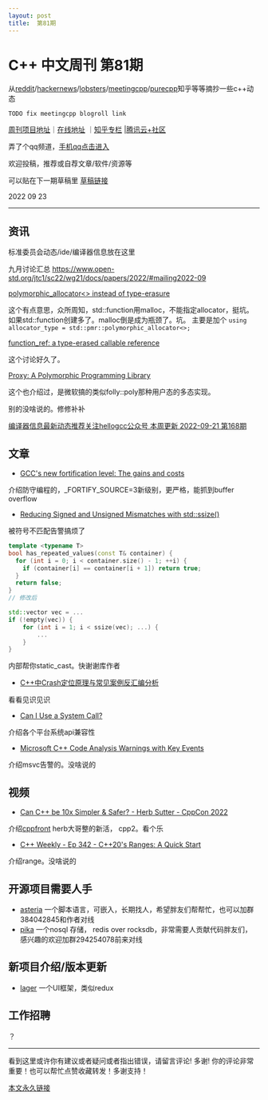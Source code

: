 ```yaml
---
layout: post
title:  第81期
---
```

# C++ 中文周刊 第81期


从[reddit](https://www.reddit.com/r/cpp/)/[hackernews](https://news.ycombinator.com/)/[lobsters](https://lobste.rs/)/[meetingcpp](https://www.meetingcpp.com/blog/blogroll/)/[purecpp](http://www.purecpp.cn/)知乎等等摘抄一些c++动态

`TODO fix meetingcpp blogroll link`

[周刊项目地址](https://github.com/wanghenshui/cppweeklynews)｜[在线地址](https://wanghenshui.github.io/cppweeklynews/) ｜[知乎专栏](https://www.zhihu.com/column/jieyaren) |[腾讯云+社区](https://cloud.tencent.com/developer/column/92884)

弄了个qq频道，[手机qq点击进入](https://qun.qq.com/qqweb/qunpro/share?_wv=3&_wwv=128&inviteCode=xzjHQ&from=246610&biz=ka)

欢迎投稿，推荐或自荐文章/软件/资源等


可以贴在下一期草稿里 [草稿链接](https://github.com/wanghenshui/cppweeklynews/pull/14)

2022 09 23

---

## 资讯

标准委员会动态/ide/编译器信息放在这里

九月讨论汇总 https://www.open-std.org/jtc1/sc22/wg21/docs/papers/2022/#mailing2022-09

[polymorphic_allocator<> instead of type-erasure](https://www.open-std.org/jtc1/sc22/wg21/docs/papers/2022/p0987r1.pdf)

这个有点意思，众所周知，std::function用malloc，不能指定allocator，挺坑。如果std::function创建多了。malloc倒是成为瓶颈了。坑。
主要是加个 `using allocator_type = std::pmr::polymorphic_allocator<>;`

[function_ref: a type-erased callable reference](https://www.open-std.org/jtc1/sc22/wg21/docs/papers/2022/p0792r11.html)

这个讨论好久了。

[Proxy: A Polymorphic Programming Library](https://www.open-std.org/jtc1/sc22/wg21/docs/papers/2022/p0957r9.pdf)

这个也介绍过，是微软搞的类似folly::poly那种用户态的多态实现。

别的没啥说的。修修补补

[编译器信息最新动态推荐关注hellogcc公众号 本周更新 2022-09-21 第168期](https://github.com/hellogcc/osdt-weekly/blob/master/weekly-2022/2022-09-21.md)


## 文章


- [GCC's new fortification level: The gains and costs](https://developers.redhat.com/articles/2022/09/17/gccs-new-fortification-level#)

介绍防守编程的，_FORTIFY_SOURCE=3新级别，更严格，能抓到buffer overflow

- [Reducing Signed and Unsigned Mismatches with std::ssize() ](https://www.cppstories.com/2022/ssize-cpp20/)

被符号不匹配告警搞烦了

```cpp
template <typename T>
bool has_repeated_values(const T& container) {
  for (int i = 0; i < container.size() - 1; ++i) {
    if (container[i] == container[i + 1]) return true;
  }
  return false;
}
// 修改后

std::vector vec = ...
if (!empty(vec)) {
    for (int i = 1; i < ssize(vec); ...) {
        ...
    }
}

```
内部帮你static_cast。快谢谢库作者

- [C++中Crash定位原理与常见案例反汇编分析](https://zhuanlan.zhihu.com/p/412102389)

看看见识见识

- [Can I Use a System Call?](https://justine.lol/cosmopolitan/functions.html)

介绍各个平台系统api兼容性

- [Microsoft C++ Code Analysis Warnings with Key Events](https://devblogs.microsoft.com/cppblog/microsoft-cpp-code-analysis-warnings-with-key-events/)

介绍msvc告警的。没啥说的
## 视频

- [Can C++ be 10x Simpler & Safer? - Herb Sutter - CppCon 2022](https://www.youtube.com/watch?v=ELeZAKCN4tY)

介绍[cppfront](https://github.com/hsutter/cppfront) herb大哥整的新活， cpp2。看个乐

- [C++ Weekly - Ep 342 - C++20's Ranges: A Quick Start](https://www.youtube.com/watch?v=sZy9XcGHmI4)

介绍range。没啥说的

## 开源项目需要人手

- [asteria](https://github.com/lhmouse/asteria) 一个脚本语言，可嵌入，长期找人，希望胖友们帮帮忙，也可以加群384042845和作者对线
- [pika](https://github.com/OpenAtomFoundation/pika) 一个nosql 存储， redis over rocksdb，非常需要人贡献代码胖友们， 感兴趣的欢迎加群294254078前来对线

## 新项目介绍/版本更新
- [lager](https://github.com/arximboldi/lager) 一个UI框架，类似redux
## 工作招聘

？

---

看到这里或许你有建议或者疑问或者指出错误，请留言评论! 多谢!  你的评论非常重要！也可以帮忙点赞收藏转发！多谢支持！

[本文永久链接](https://wanghenshui.github.io/cppweeklynews/posts/081.html)

